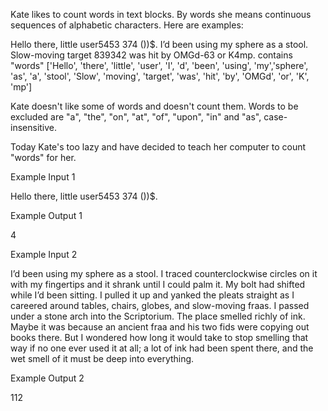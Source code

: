 Kate likes to count words in text blocks. By words she means continuous sequences of alphabetic characters. Here are examples:

Hello there, little user5453 374 ())$. I’d been using my sphere as a stool. Slow-moving target 839342 was hit by OMGd-63 or K4mp. contains "words" ['Hello', 'there', 'little', 'user', 'I', 'd', 'been', 'using', 'my','sphere', 'as', 'a', 'stool', 'Slow', 'moving', 'target', 'was', 'hit', 'by', 'OMGd', 'or', 'K', 'mp']

Kate doesn't like some of words and doesn't count them. Words to be excluded are "a", "the", "on", "at", "of", "upon", "in" and "as", case-insensitive.

Today Kate's too lazy and have decided to teach her computer to count "words" for her.

Example Input 1

Hello there, little user5453 374 ())$.

Example Output 1

4

Example Input 2

I’d been using my sphere as a stool. I traced counterclockwise circles on it with my fingertips and it shrank until I could palm it. My bolt had shifted while I’d been sitting. I pulled it up and yanked the pleats straight as I careered around tables, chairs, globes, and slow-moving fraas. I passed under a stone arch into the Scriptorium. The place smelled richly of ink. Maybe it was because an ancient fraa and his two fids were copying out books there. But I wondered how long it would take to stop smelling that way if no one ever used it at all; a lot of ink had been spent there, and the wet smell of it must be deep into everything.

Example Output 2

112


